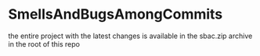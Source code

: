 # SmellsAndBugsAmongCommits
the entire project with the latest changes is available in the sbac.zip archive in the root of this repo
